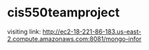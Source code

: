 # cis550teamproject
visiting link: http://ec2-18-221-86-183.us-east-2.compute.amazonaws.com:8081/mongo-infor
